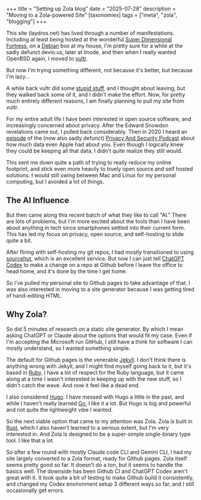 +++
title = "Setting up Zola blog"
date = "2025-07-28"
description = "Moving to a Zola-powered Site"
[taxonomies]
tags = ["meta", "zola", "blogging"]
+++

This site (laydros.net) has lived through a number of manifestations. Including at least being hosted at the wonderful [Super Dimensional Fortress](https://sdf.org), on a [Debian](https://www.debian.org) box at my house, I'm pretty sure for a while at the sadly defunct devio.us, later at linode, and then when I really wanted OpenBSD again, I moved to [vultr](https://www.vultr.com).

But now I'm trying something different, not because it's better, but because I'm lazy...

<!-- more -->

A while back vultr did some [stupid stuff][stupid-vultr], and I thought about leaving, but they walked back some of it, and I didn't make the effort. Now, for pretty much entirely different reasons, I am finally planning to pull my site from vultr.

For my entire adult life I have been interested in open source software, and increasingly concerned about privacy. After the Edward Snowdon revelations came out, I pulled back considerably. Then in 2020 I heard an [episode][podep] of the (now also sadly defunct) [Privacy And Security Podcast][pod] about how much data even Apple had about you. Even though I logically knew they could be keeping all that data, I didn't quite realize they still would.

This sent me down quite a path of trying to really reduce my online footprint, and stick even more heavily to truely open source and self hosted solutions. I would still swing between Mac and Linux for my personal computing, but I avoided a lot of things.

## The AI Influence

But then came along this recent batch of what they like to call "AI." There are lots of problems, but I'm more excited about the tools than I have been about anything in tech since smartphones settled into their current form. This has led my focus on privacy, open source, and self-hosting to slide quite a bit.

After fliring with self-hosting my git repos, I had mostly transitioned to using [sourcehut](https://sr.ht), which is an excellent service. But now I can just tell [ChatGPT Codex](https://chatgpt.com/codex) to make a change on a repo at Github before I leave the office to head home, and it's done by the time I get home.

So I've pulled my personal site to Github pages to take advantage of that. I was also interested in moving to a site generator because I was getting tired of hand-editing HTML.

## Why Zola?

So did 5 minutes of research on a static site generator. By which I mean asking ChatGPT or Claude about the options that would fit my case. Even if I'm accepting the Microsoft run GitHub, I still have a think for software I can mostly understand, so I wanted something simple.

The default for Github pages is the venerable [Jekyll](https://jekyllrb.com/). I don't think there is anything wrong with Jekyll, and I might find myself going back to it, but it's based in [Ruby](https://www.ruby-lang.org/en/). I have a lot of respect for the Ruby language, but it came along at a time I wasn't interested in keeping up with the new stuff, so I didn't catch the wave. And now it feel like a dead end.

I also considered [Hugo](https://gohugo.io/). I have messed with Hugo a little in the past, and while I haven't really learned [Go](https://go.dev/), I like it a lot. But Hugo is big and powerful and not quite the lightweight vibe I wanted.

So the next viable option that came to my attention was Zola. Zola is built in [Rust](https://www.rust-lang.org/), which I also haven't learned to a serious extent, but I'm very interested in. And Zola is designed to be a super-simple single-binary type tool. I like that a lot.

So after a few round with mostly Claude code CLI and Gemini CLI, I had my site largely converted to a Zola format, ready for Github pages. Zola itself seems pretty good so far. It doesn't do a ton, but it seems to handle the basics well. The downside has been Github CI and ChatGPT Codex aren't great with it. It took quite a bit of testing to make Github build it consistently, and changed my Codex environment setup 3 different ways so far, and I still occasionally get errors.

[pod]: https://inteltechniques.com/podcast.html
[podep]: https://inteltechniques.com/blog/2019/03/01/the-privacy-security-osint-show-episode-113/
[stupid-vultr]: https://arstechnica.com/tech-policy/2024/03/after-overreaching-tos-angers-users-cloud-provider-vultr-backs-off/
